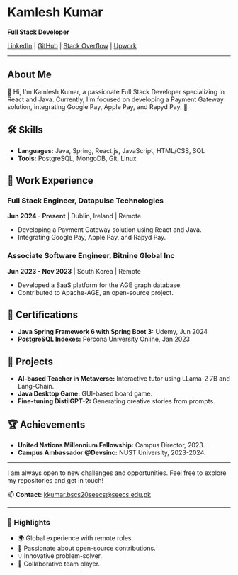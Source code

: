 # Kamlesh Kumar

**Full Stack Developer**

[LinkedIn](https://linkedin.com/in/kamlesh-kumar-389847224) | [GitHub](https://github.com/KamleshKumar427) | [Stack Overflow](https://stackoverflow.com/users/19111495/kamlesh-kumar) | [Upwork](https://www.upwork.com/freelancers/~0158cc6fc20864b130)

---

## About Me
👋 Hi, I'm Kamlesh Kumar, a passionate Full Stack Developer specializing in React and Java. Currently, I'm focused on developing a Payment Gateway solution, integrating Google Pay, Apple Pay, and Rapyd Pay. 🚀

## 🛠️ Skills
- **Languages:** Java, Spring, React.js, JavaScript, HTML/CSS, SQL
- **Tools:** PostgreSQL, MongoDB, Git, Linux

## 💼 Work Experience
### Full Stack Engineer, Datapulse Technologies
**Jun 2024 - Present** | Dublin, Ireland | Remote
- Developing a Payment Gateway solution using React and Java.
- Integrating Google Pay, Apple Pay, and Rapyd Pay.

### Associate Software Engineer, Bitnine Global Inc
**Jun 2023 - Nov 2023** | South Korea | Remote
- Developed a SaaS platform for the AGE graph database.
- Contributed to Apache-AGE, an open-source project.

## 📜 Certifications
- **Java Spring Framework 6 with Spring Boot 3:** Udemy, Jun 2024
- **PostgreSQL Indexes:** Percona University Online, Jan 2023

## 📂 Projects
- **AI-based Teacher in Metaverse:** Interactive tutor using LLama-2 7B and Lang-Chain.
- **Java Desktop Game:** GUI-based board game.
- **Fine-tuning DistilGPT-2:** Generating creative stories from prompts.

## 🏆 Achievements
- **United Nations Millennium Fellowship:** Campus Director, 2023.
- **Campus Ambassador @Devsinc:** NUST University, 2023-2024.

---

I am always open to new challenges and opportunities. Feel free to explore my repositories and get in touch!

📫 **Contact:** [kkumar.bscs20seecs@seecs.edu.pk](mailto:kkumar.bscs20seecs@seecs.edu.pk)

---

### 🌟 Highlights
- 🌍 Global experience with remote roles.
- 🚀 Passionate about open-source contributions.
- 💡 Innovative problem-solver.
- 🤝 Collaborative team player.
